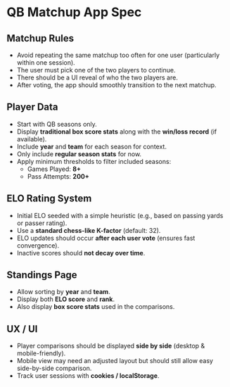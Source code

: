 # QB Matchup App Spec

## Matchup Rules

-   Avoid repeating the same matchup too often for one user
    (particularly within one session).
-   The user must pick one of the two players to continue.
-   There should be a UI reveal of who the two players are.
-   After voting, the app should smoothly transition to the next
    matchup.

## Player Data

-   Start with QB seasons only.
-   Display **traditional box score stats** along with the **win/loss
    record** (if available).
-   Include **year** and **team** for each season for context.
-   Only include **regular season stats** for now.
-   Apply minimum thresholds to filter included seasons:
    -   Games Played: **8+**
    -   Pass Attempts: **200+**

## ELO Rating System

-   Initial ELO seeded with a simple heuristic (e.g., based on passing
    yards or passer rating).
-   Use a **standard chess-like K-factor** (default: 32).
-   ELO updates should occur **after each user vote** (ensures fast
    convergence).
-   Inactive scores should **not decay over time**.

## Standings Page

-   Allow sorting by **year** and **team**.
-   Display both **ELO score** and **rank**.
-   Also display **box score stats** used in the comparisons.

## UX / UI

-   Player comparisons should be displayed **side by side** (desktop &
    mobile-friendly).
-   Mobile view may need an adjusted layout but should still allow easy
    side-by-side comparison.
-   Track user sessions with **cookies / localStorage**.
